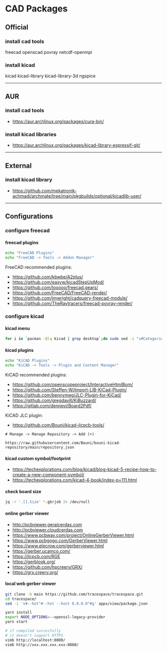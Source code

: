 # CAD Packages

## Official

### install cad tools

freecad openscad
povray netcdf-openmpi

### install kicad

kicad kicad-library
kicad-library-3d ngspice

--------------------------------------------------------------------------------

## AUR

### install cad tools

- https://aur.archlinux.org/packages/cura-bin/

### install kicad libraries

- https://aur.archlinux.org/packages/kicad-library-espressif-git/

--------------------------------------------------------------------------------

## External

### install kicad library

- https://github.com/mekatronik-achmadi/archmate/tree/main/pkgbuilds/optional/kicadlib-user/

--------------------------------------------------------------------------------

## Configurations

### configure freecad

#### freecad plugins

```sh
echo "FreeCAD Plugins"
echo "FreeCAD -> Tools -> Addon Manager"
```

FreeCAD recommended plugins:

- https://github.com/kbwbe/A2plus/
- https://github.com/easyw/kicadStepUpMod/
- https://github.com/looooo/freecad.gears/
- https://github.com/FreeCAD/FreeCAD-render/
- https://github.com/jmwright/cadquery-freecad-module/
- https://github.com/TheRaytracers/freecad-povray-render/

### configure kicad

#### kicad menu

```sh
for i in `pacman -Qlq kicad | grep desktop`;do sudo sed -i "s#Categories=Science;Electronics;#Categories=Graphics;#g" $i;done
```

#### kicad plugins

```sh
echo "KiCAD Plugins"
echo "KiCAD -> Tools -> Plugin and Content Manager"
```

KiCAD recommended plugins:

- https://github.com/openscopeproject/InteractiveHtmlBom/
- https://github.com/Steffen-W/Import-LIB-KiCad-Plugin/
- https://github.com/bennymeg/JLC-Plugin-for-KiCad/
- https://github.com/gregdavill/KiBuzzard/
- https://gitlab.com/dennevi/Board2Pdf/

KiCAD JLC plugin:

- https://github.com/Bouni/kicad-jlcpcb-tools/

```
# Manage -> Manage Repository -> Add (+)

https://raw.githubusercontent.com/Bouni/bouni-kicad-repository/main/repository.json
```

#### kicad custom symbol/footprint

- https://techexplorations.com/blog/kicad/blog-kicad-5-recipe-how-to-create-a-new-component-symbol/
- https://techexplorations.com/kicad-4-book/index-p=111.html

#### check board size

```sh
jq -r '.[].Size' *.gbrjob 2> /dev/null
```

#### online gerber viewer

- http://pcbviewer.geraicerdas.com
- http://pcbviewer.cloudcerdas.com
- https://www.pcbway.com/project/OnlineGerberViewer.html
- https://www.pcbgogo.com/GerberViewer.html
- https://www.elecrow.com/gerberviewer.html
- https://gerber.ucamco.com/
- https://jlcpcb.com/RGE
- https://gerblook.org/
- https://github.com/hpcreery/GRX/
- https://grx.creery.org/

#### local web gerber viewer

```sh
git clone -b main https://github.com/tracespace/tracespace.git
cd tracespace/
sed -i 's#--hot"#--hot --host 0.0.0.0"#g' apps/view/package.json

yarn install
export NODE_OPTIONS=--openssl-legacy-provider
yarn start

# if compiled succesfully
# it doesn't support HTTPS
vimb http://localhost:8080/
vimb http://xxx.xxx.xxx.xxx:8080/
```
